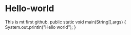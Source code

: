 # Hello-world
This is mt first github.
public static void main(String[],args)
{
System.out.println("Hello world");
}
